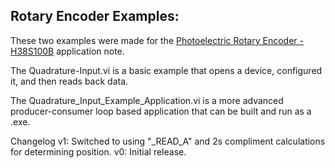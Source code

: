 ## Rotary Encoder Examples:

These two examples were made for the [Photoelectric Rotary Encoder - H38S100B](https://labjack.com/support/app-notes/digital-IO/photoelectric-rotary-encoder-H38S100B) application note.  

The Quadrature-Input.vi is a basic example that opens a device, configured it, and then reads back data.

The Quadrature_Input_Example_Application.vi is a more advanced producer-consumer loop based application that can be built and run as a .exe.

Changelog
v1: Switched to using "_READ_A" and 2s compliment calculations for determining position.
v0: Initial release.